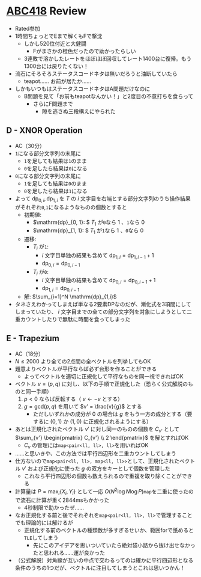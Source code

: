 # [ABC418](https://atcoder.jp/contests/abc418) Review
- Rated参加
- 1時間ちょっとでEまで解くもFで撃沈
  - しかし520位付近と大健闘
    - Fがまさかの橙色だったので助かったらしい
  - 3連敗で溶かしたレートをほぼほぼ回収してレート1400台に復帰。もう1300台には戻りたくない！
- 流石にそろそろステータスコードネタは無いだろうと油断していたら
  - teapot…… お前が居たか……
- しかもいつもはステータスコードネタはA問題だけなのに
  - B問題を見て「お前もteapotなんかい！」と2度目の不意打ちを食らって
    - さらにF問題まで
      - 隙を逃さぬ三段構えにやられた

## D - XNOR Operation 
- AC（30分）
- `1`になる部分文字列の末尾に
  - `1`を足しても結果は`1`のまま
  - `0`を足したら結果は`0`になる
- `0`になる部分文字列の末尾に
  - `1`を足しても結果は`0`のまま
  - `0`を足したら結果は`1`になる
- よって $\mathrm{dp}_{0, i}, \mathrm{dp}_{1, i}$ を $T$ の $i$ 文字目を右端とする部分文字列のうち操作結果がそれぞれ`0`,`1`になるようなものの個数とすると
  - 初期値:
    - $\mathrm{dp}_{0, 1}: $ $T_1$ が`0`なら $1$ 、`1`なら $0$
    - $\mathrm{dp}_{1, 1}: $ $T_1$ が`1`なら $1$ 、`0`なら $0$
  - 遷移:
    - $T_i$ が`1`:
      - $i$ 文字目単独の結果も含めて $\mathrm{dp}_{1,i} = \mathrm{dp}_{1,i-1} + 1$
      - $\mathrm{dp}_{0,i} = \mathrm{dp}_{0,i-1}$
    - $T_i$ が`0`:
      - $i$ 文字目単独の結果も含めて $\mathrm{dp}_{0,i} = \mathrm{dp}_{0,i-1} + 1$
      - $\mathrm{dp}_{1,i} = \mathrm{dp}_{0,i-1}$
  - 解: $\sum_{i=1}^N \mathrm{dp}_{1,i}$
- タネさえわかってしまえば単なる2要素DPなのだが、漸化式を3項間にしてしまっていたり、 $i$ 文字目までの全ての部分文字列を対象にしようとして二重カウントしたりで無駄に時間を食ってしまった


## E - Trapezium
- AC（18分）
- $N \leq 2000$ より全ての2点間の全ベクトルを列挙してもOK
- 題意よりベクトルが平行ならば必ず台形を作ることができる
  - よってベクトルを適切に正規化して平行なものを同一視できればOK
- ベクトル $v = (p, q)$ に対し、以下の手順で正規化した（恐らく公式解説のものと同一手順）
    1. $p < 0$ ならば反転する（ $v \gets -v$ とする）
    2. $g = \mathrm{gcd}(p, q)$ を用いて $v' = \frac{v}{g}$ とする
        - ただしいずれかの成分が $0$ の場合は $g$ をもう一方の成分とする（要するに $(0,1)$ か $(1,0)$ に正規化されるようにする）
- あとは正規化されたベクトル $v'$ に対し同一のものの個数を $C_{v'}$ として $\sum_{v'} \begin{pmatrix} C_{v'} \\ 2 \end{pmatrix}$ を解とすればOK
  - $C_v$ の管理には`map<pair<ll, ll>, ll>`を用いればOK
- ……と思いきや、この方法では平行四辺形を二重カウントしてしまう
- 仕方ないので`map<pair<ll, ll>, map<ll, ll>>`として、正規化されたベクトル $v'$ および正規化に使った $g$ の双方をキーとして個数を管理した
  - これなら平行四辺形の個数も数えられるので重複を取り除くことができる
- 計算量は $P = \max_i \{ X_i, Y_i \}$ として一応 $O(N^2 \log N \log P)$`map`を二重に使ったので流石に計算が重く2844msもかかった
  - 4秒制限で助かったぜ……
- なお正規化する前と後でそれぞれを`map<pair<ll, ll>, ll>`で管理することでも理論的には解けるが
  - 正規化する前のベクトルの種類数が多すぎるせいか、範囲forで舐めると`TLE`してしまう
    - 先にこのアイデアを思いついていたら絶対袋小路から抜け出せなかったと思われる……運が良かった
- （公式解説）対角線が互いの中点で交わるってのは確かに平行四辺形となる条件のうちの1つだが、ベクトルに注目してしまうとこれは思いつかん！
